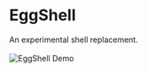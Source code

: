 # EggShell
An experimental shell replacement.
<br><br>
![EggShell Demo](https://i.imgur.com/Unh8Exm.gif)
